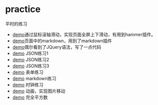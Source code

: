 # practice
平时的练习

* [demo](http://htmlpreview.github.io/?https://github.com/yuning1207/practice/blob/master/%E5%85%A8%E5%B1%8F%E6%BB%91%E5%8A%A8/2.html)通过鼠标滚轴滑动，实现页面全屏上下滑动，有用到hammer插件。
* [demo](htmlpreview.github.io/?https://github.com/yuning1207/practice/blob/master/页面中markdown/markdown.html)页面中的markdown，用到了markdown插件
* [demo](htmlpreview.github.io/?https://github.com/yuning1207/practice/blob/master/%24(window)练习.html)偶尔看到了JQuery语法，写了一点代码
* [demo](htmlpreview.github.io/?https://github.com/yuning1207/practice/blob/master/JSON练习1.html) JSON练习1
* [demo](htmlpreview.github.io/?https://github.com/yuning1207/practice/blob/master/JSON练习2.html) JSON练习2
* [demo](htmlpreview.github.io/?https://github.com/yuning1207/practice/blob/master/JSON练习3.html) JSON练习3
* [demo](htmlpreview.github.io/?https://github.com/yuning1207/practice/blob/master/form.html) 表单练习
* [demo](htmlpreview.github.io/?https://github.com/yuning1207/practice/blob/master/markdown练习1.html) markdown练习
* [demo](htmlpreview.github.io/?https://github.com/yuning1207/practice/blob/master/setInterval().html) 时钟练习 
* [demo](htmlpreview.github.io/?https://github.com/yuning1207/practice/blob/master/动画练习3.html)  动画，实现图片移动 
* [demo](htmlpreview.github.io/?https://github.com/yuning1207/practice/blob/master/完全平方数.html) 完全平方数

